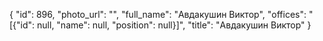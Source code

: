 {
    "id": 896,
    "photo_url": "",
    "full_name": "Авдакушин Виктор",
    "offices": "[{\"id\": null, \"name\": null, \"position\": null}]",
    "title": "Авдакушин Виктор"
}